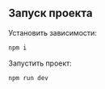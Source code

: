 ## Запуск проекта

Установить зависимости:

```js
npm i
```

Запустить проект:

```js
npm run dev
```
